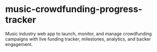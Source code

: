 # music-crowdfunding-progress-tracker
Music industry web app to launch, monitor, and manage crowdfunding campaigns with live funding tracker, milestones, analytics, and backer engagement.
